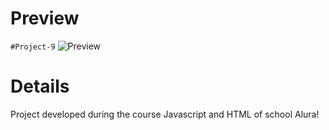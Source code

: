 # Preview
```#Project-9```
![Preview](./preview.png)
# Details
Project developed during the course Javascript and HTML of school Alura! 
